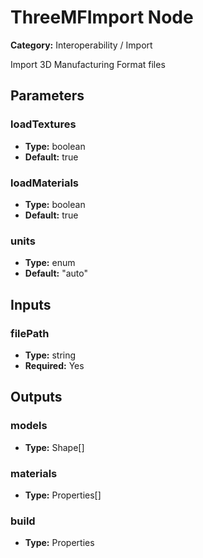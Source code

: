 
# ThreeMFImport Node

**Category:** Interoperability / Import

Import 3D Manufacturing Format files

## Parameters


### loadTextures
- **Type:** boolean
- **Default:** true





### loadMaterials
- **Type:** boolean
- **Default:** true





### units
- **Type:** enum
- **Default:** "auto"





## Inputs


### filePath
- **Type:** string
- **Required:** Yes



## Outputs


### models
- **Type:** Shape[]



### materials
- **Type:** Properties[]



### build
- **Type:** Properties





